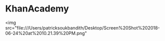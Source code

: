 # KhanAcademy
<img src="file:///Users/patricksoukbandith/Desktop/Screen%20Shot%202018-06-24%20at%2010.21.39%20PM.png"
